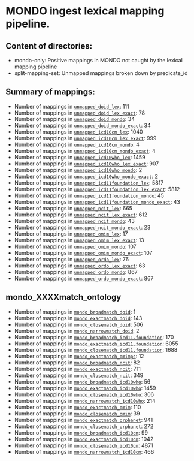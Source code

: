 # MONDO ingest lexical mapping pipeline.
## Content of directories:
* mondo-only: Positive mappings in MONDO not caught by the lexical mapping pipeline
* split-mapping-set: Unmapped mappings broken down by predicate_id
## Summary of mappings:
 * Number of mappings in [`unmapped_doid_lex`](unmapped_doid_lex.tsv): 111
 * Number of mappings in [`unmapped_doid_lex_exact`](unmapped_doid_lex.tsv): 78
 * Number of mappings in [`unmapped_doid_mondo`](mondo-only/unmapped_doid_mondo.tsv): 34
 * Number of mappings in [`unmapped_doid_mondo_exact`](mondo-only/unmapped_doid_mondo.tsv): 34
 * Number of mappings in [`unmapped_icd10cm_lex`](unmapped_icd10cm_lex.tsv): 1040
 * Number of mappings in [`unmapped_icd10cm_lex_exact`](unmapped_icd10cm_lex.tsv): 999
 * Number of mappings in [`unmapped_icd10cm_mondo`](mondo-only/unmapped_icd10cm_mondo.tsv): 4
 * Number of mappings in [`unmapped_icd10cm_mondo_exact`](mondo-only/unmapped_icd10cm_mondo.tsv): 4
 * Number of mappings in [`unmapped_icd10who_lex`](unmapped_icd10who_lex.tsv): 1459
 * Number of mappings in [`unmapped_icd10who_lex_exact`](unmapped_icd10who_lex.tsv): 907
 * Number of mappings in [`unmapped_icd10who_mondo`](mondo-only/unmapped_icd10who_mondo.tsv): 2
 * Number of mappings in [`unmapped_icd10who_mondo_exact`](mondo-only/unmapped_icd10who_mondo.tsv): 2
 * Number of mappings in [`unmapped_icd11foundation_lex`](unmapped_icd11foundation_lex.tsv): 5817
 * Number of mappings in [`unmapped_icd11foundation_lex_exact`](unmapped_icd11foundation_lex.tsv): 5812
 * Number of mappings in [`unmapped_icd11foundation_mondo`](mondo-only/unmapped_icd11foundation_mondo.tsv): 45
 * Number of mappings in [`unmapped_icd11foundation_mondo_exact`](mondo-only/unmapped_icd11foundation_mondo.tsv): 43
 * Number of mappings in [`unmapped_ncit_lex`](unmapped_ncit_lex.tsv): 665
 * Number of mappings in [`unmapped_ncit_lex_exact`](unmapped_ncit_lex.tsv): 612
 * Number of mappings in [`unmapped_ncit_mondo`](mondo-only/unmapped_ncit_mondo.tsv): 43
 * Number of mappings in [`unmapped_ncit_mondo_exact`](mondo-only/unmapped_ncit_mondo.tsv): 23
 * Number of mappings in [`unmapped_omim_lex`](unmapped_omim_lex.tsv): 17
 * Number of mappings in [`unmapped_omim_lex_exact`](unmapped_omim_lex.tsv): 13
 * Number of mappings in [`unmapped_omim_mondo`](mondo-only/unmapped_omim_mondo.tsv): 107
 * Number of mappings in [`unmapped_omim_mondo_exact`](mondo-only/unmapped_omim_mondo.tsv): 107
 * Number of mappings in [`unmapped_ordo_lex`](unmapped_ordo_lex.tsv): 76
 * Number of mappings in [`unmapped_ordo_lex_exact`](unmapped_ordo_lex.tsv): 63
 * Number of mappings in [`unmapped_ordo_mondo`](mondo-only/unmapped_ordo_mondo.tsv): 867
 * Number of mappings in [`unmapped_ordo_mondo_exact`](mondo-only/unmapped_ordo_mondo.tsv): 867
## mondo_XXXXmatch_ontology
 * Number of mappings in [`mondo_broadmatch_doid`](split-mapping-set/mondo_broadmatch_doid.tsv): 1
 * Number of mappings in [`mondo_exactmatch_doid`](split-mapping-set/mondo_exactmatch_doid.tsv): 143
 * Number of mappings in [`mondo_closematch_doid`](split-mapping-set/mondo_closematch_doid.tsv): 506
 * Number of mappings in [`mondo_narrowmatch_doid`](split-mapping-set/mondo_narrowmatch_doid.tsv): 2
 * Number of mappings in [`mondo_broadmatch_icd11.foundation`](split-mapping-set/mondo_broadmatch_icd11.foundation.tsv): 170
 * Number of mappings in [`mondo_exactmatch_icd11.foundation`](split-mapping-set/mondo_exactmatch_icd11.foundation.tsv): 6055
 * Number of mappings in [`mondo_closematch_icd11.foundation`](split-mapping-set/mondo_closematch_icd11.foundation.tsv): 1688
 * Number of mappings in [`mondo_exactmatch_omimps`](split-mapping-set/mondo_exactmatch_omimps.tsv): 12
 * Number of mappings in [`mondo_broadmatch_ncit`](split-mapping-set/mondo_broadmatch_ncit.tsv): 82
 * Number of mappings in [`mondo_exactmatch_ncit`](split-mapping-set/mondo_exactmatch_ncit.tsv): 711
 * Number of mappings in [`mondo_closematch_ncit`](split-mapping-set/mondo_closematch_ncit.tsv): 349
 * Number of mappings in [`mondo_broadmatch_icd10who`](split-mapping-set/mondo_broadmatch_icd10who.tsv): 56
 * Number of mappings in [`mondo_exactmatch_icd10who`](split-mapping-set/mondo_exactmatch_icd10who.tsv): 1459
 * Number of mappings in [`mondo_closematch_icd10who`](split-mapping-set/mondo_closematch_icd10who.tsv): 306
 * Number of mappings in [`mondo_narrowmatch_icd10who`](split-mapping-set/mondo_narrowmatch_icd10who.tsv): 214
 * Number of mappings in [`mondo_exactmatch_omim`](split-mapping-set/mondo_exactmatch_omim.tsv): 110
 * Number of mappings in [`mondo_closematch_omim`](split-mapping-set/mondo_closematch_omim.tsv): 39
 * Number of mappings in [`mondo_exactmatch_orphanet`](split-mapping-set/mondo_exactmatch_orphanet.tsv): 941
 * Number of mappings in [`mondo_closematch_orphanet`](split-mapping-set/mondo_closematch_orphanet.tsv): 272
 * Number of mappings in [`mondo_broadmatch_icd10cm`](split-mapping-set/mondo_broadmatch_icd10cm.tsv): 99
 * Number of mappings in [`mondo_exactmatch_icd10cm`](split-mapping-set/mondo_exactmatch_icd10cm.tsv): 1042
 * Number of mappings in [`mondo_closematch_icd10cm`](split-mapping-set/mondo_closematch_icd10cm.tsv): 4871
 * Number of mappings in [`mondo_narrowmatch_icd10cm`](split-mapping-set/mondo_narrowmatch_icd10cm.tsv): 466
